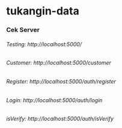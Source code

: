 # tukangin-data

### Cek Server
###### Testing: http://localhost:5000/
###### Customer: http://localhost:5000/customer
###### Register: http://localhost:5000/auth/register
###### Login: http://localhost:5000/auth/login
###### isVerify: http://localhost:5000/auth/isVerify
